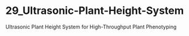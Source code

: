 # 29_Ultrasonic-Plant-Height-System
Ultrasonic Plant Height System for High-Throughput Plant Phenotyping
